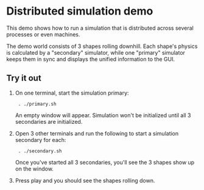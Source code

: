 # Distributed simulation demo

This demo shows how to run a simulation that is distributed across several
processes or even machines.

The demo world consists of 3 shapes rolling downhill. Each shape's physics is
calculated by a "secondary" simulator, while one "primary" simulator keeps them
in sync and displays the unified information to the GUI.

## Try it out

1. On one terminal, start the simulation primary:

        . ./primary.sh

    An empty window will appear. Simulation won't be initialized until all 3
    secondaries are initialized.

1. Open 3 other terminals and run the following to start a simulation secondary for each:

        . ./secondary.sh

    Once you've started all 3 secondaries, you'll see the 3 shapes show up on the window.

1. Press play and you should see the shapes rolling down.

